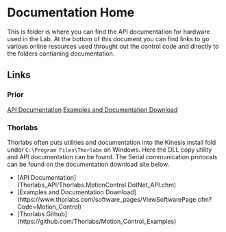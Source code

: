 <H1>Documentation Home</H1>

<p1>
This is folder is where you can find the API documentation for hardware used in the Lab. At the bottom of this document you can find links to go various online resources used throught out the control code and directly to the folders contianing documentation.
</p1>

<H2> Links </H2>

<h3> Prior </h3>

[API Documentation](/Documentation/Prior/Prior%20Scientific%20SDK.pdf)
[Examples and Documentation Download](https://www.prior.com/technical-support/downloads/software)

<h3> Thorlabs </h3>

<p1>Thorlabs often puts utilities and documentation into the Kinesis install fold under <code>C:\Program Files\Thorlabs</code> on Windows. Here the DLL copy utility and API documentation can be found. The Serial communication protocals can be found on the documentation download site below.</p1>
<ul>
    <li>[API Documentation](Thorlabs_API/Thorlabs.MotionControl.DotNet_API.chm)</li>
    <li>[Examples and Documentation Download](https://www.thorlabs.com/software_pages/ViewSoftwarePage.cfm?Code=Motion_Control)</li>
    <li>[Thorlabs Github](https://github.com/Thorlabs/Motion_Control_Examples)</li>
</ul>
